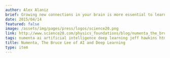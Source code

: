 ```yaml
---
author: Alex Alaniz
brief: Growing new connections in your brain is more essential to learning than strengthening established connections. You may know how to be a tax lawyer because you've spent years strengthening your old tax law connections, but these are utterly useless when you take up ballroom dancing to find yourself a mate.
date: 2015/04/14
featured: false
image: /assets/img/pages/press/logos/science20.png
link: http://www.science20.com/physics_foundations/blog/numenta_the_bruce_lee_of_ai_and_deep_learning-154801
tags: numenta ai artificial intelligence deep learning jeff hawkins htm hierarchical temporal memory
title: Numenta, The Bruce Lee of AI and Deep Learning
type: item
---
```

